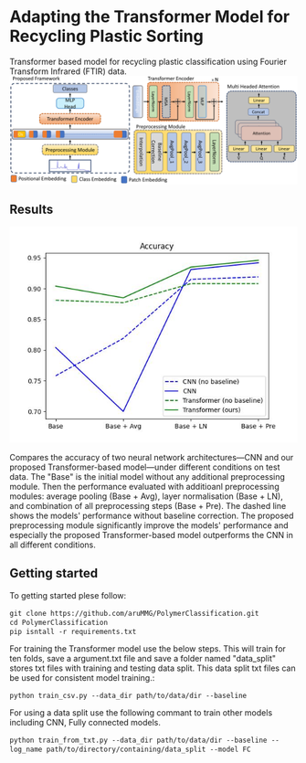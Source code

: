 # Adapting the Transformer Model for Recycling Plastic Sorting
Transformer based model for recycling plastic classification using Fourier Transform Infrared (FTIR) data. 
![Alt text](https://github.com/aruMMG/PolymerClassification/blob/main/asset/overview.jpg?raw=true "Title")
## Results
![Alt text](https://github.com/aruMMG/PolymerClassification/blob/main/asset/accuracy.jpg?raw=true "Title")

Compares the accuracy of two neural network architectures—CNN and our proposed Transformer-based model—under different conditions on test data. The "Base" is the initial model without any additional preprocessing module. Then the performance evaluated with additioanl preprocessing modules: average pooling (Base + Avg), layer normalisation (Base + LN), and combination of all preprocessing steps (Base + Pre). The dashed line shows the models' performance without baseline correction. The proposed preprocessing module significantly improve the models' performance and especially the proposed Transformer-based model outperforms the CNN in all different conditions.
## Getting started
To getting started plese follow:

```console
git clone https://github.com/aruMMG/PolymerClassification.git
cd PolymerClassification
pip isntall -r requirements.txt
```

For training the Transformer model use the below steps. This will train for ten folds, save a argument.txt file and save a folder named "data_split" stores txt files with training and testing data split. This data split txt files can be used for consistent model training.:

```console
python train_csv.py --data_dir path/to/data/dir --baseline
```
For using a data split use the following commant to train other models including CNN, Fully connected models.
```console
python train_from_txt.py --data_dir path/to/data/dir --baseline --log_name path/to/directory/containing/data_split --model FC
```